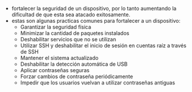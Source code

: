 - fortalecer la seguridad de un dispositivo, por lo tanto aumentando la dificultad de que esta sea atacado exitosamente.
- estas son algunas practicas comunes para fortalecer a un dispositivo:
  - Garantizar la seguridad física
  - Minimizar la cantidad de paquetes instalados
  - Deshabilitar servicios que no se utilizan
  - Utilizar SSH y deshabilitar el inicio de sesión en cuentas raíz a través de SSH
  - Mantener el sistema actualizado
  - Deshabilitar la detección automática de USB
  - Aplicar contraseñas seguras
  - Forzar cambios de contraseña periódicamente
  - Impedir que los usuarios vuelvan a utilizar contraseñas antiguas